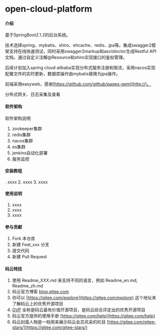 # open-cloud-platform

#### 介绍
基于SpringBoot2.1.2的后台系统。

技术选择spring、mybatis、shiro、ehcache、redis、jpa等。集成swagger2框架支持在线快速测试，同时采用swagger2markup和asciidoctor生成Restful API文档，通过自定义注解@Resource和shiro实现接口的鉴权管理。

后续计划加入spring cloud alibaba实现分布式服务注册和限流，采用nacos实现配置文件的实时更新，数据库操作由mybatis替换为jpa操作。

前端采用easyweb，感谢[https://github.com/github/pages-gem](http://)。

分布式网关、日志采集及查看
#### 软件架构
软件架构说明
1. zookeeper集群
2. redis集群
3. nacos集群
4. es集群
5. jenkins自动化部署
6. 服务监控

#### 安装教程
. xxxx
2. xxxx
3. xxxx

#### 使用说明

1. xxxx
2. xxxx
3. xxxx

#### 参与贡献

1. Fork 本仓库
2. 新建 Feat_xxx 分支
3. 提交代码
4. 新建 Pull Request


#### 码云特技

1. 使用 Readme\_XXX.md 来支持不同的语言，例如 Readme\_en.md, Readme\_zh.md
2. 码云官方博客 [blog.gitee.com](https://blog.gitee.com)
3. 你可以 [https://gitee.com/explore](https://gitee.com/explore) 这个地址来了解码云上的优秀开源项目
4. [GVP](https://gitee.com/gvp) 全称是码云最有价值开源项目，是码云综合评定出的优秀开源项目
5. 码云官方提供的使用手册 [https://gitee.com/help](https://gitee.com/help)
6. 码云封面人物是一档用来展示码云会员风采的栏目 [https://gitee.com/gitee-stars/](https://gitee.com/gitee-stars/)